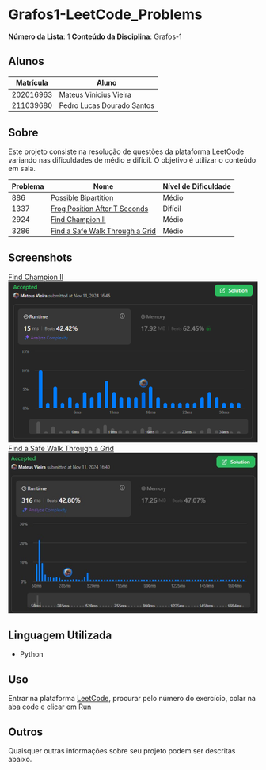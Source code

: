 # Grafos1-LeetCode_Problems

**Número da Lista**: 1
**Conteúdo da Disciplina**: Grafos-1

## Alunos

| Matrícula | Aluno                      |
| ---------- | -------------------------- |
| 202016963  | Mateus Vinicius Vieira     |
| 211039680  | Pedro Lucas Dourado Santos |

## Sobre

Este projeto consiste na resolução de questões da plataforma LeetCode variando nas dificuldades de médio e difícil. O objetivo é utilizar o conteúdo em sala.

| Problema | Nome                                                                                                                                                    | Nível de Dificuldade |
| -------- | ------------------------------------------------------------------------------------------------------------------------------------------------------- | --------------------- |
| 886      | [Possible Bipartition](https://leetcode.com/problems/possible-bipartition/?envType=problem-list-v2&envId=graph&difficulty=MEDIUM)                          | Médio                |
| 1337     | [Frog Position After T Seconds](https://leetcode.com/problems/frog-position-after-t-seconds/description/?envType=problem-list-v2&envId=graph)              | Difícil              |
| 2924     | [Find Champion II](https://leetcode.com/problems/find-champion-ii/description/?envType=problem-list-v2&envId=graph)                                        | Médio                |
| 3286     | [Find a Safe Walk Through a Grid](https://leetcode.com/problems/minimum-time-to-visit-disappearing-nodes/description/?envType=problem-list-v2&envId=graph) | Médio                |

## Screenshots

[Find Champion II](https://leetcode.com/problems/find-champion-ii/description/?envType=problem-list-v2&envId=graph)
![](img/2924.png)
[Find a Safe Walk Through a Grid](https://leetcode.com/problems/minimum-time-to-visit-disappearing-nodes/description/?envType=problem-list-v2&envId=graph)
![](img/3268.jpg)
## Linguagem Utilizada

- Python

## Uso

Entrar na plataforma [LeetCode](https://leetcode.com/), procurar pelo número do exercício, colar na aba code e clicar em Run

## Outros

Quaisquer outras informações sobre seu projeto podem ser descritas abaixo.
